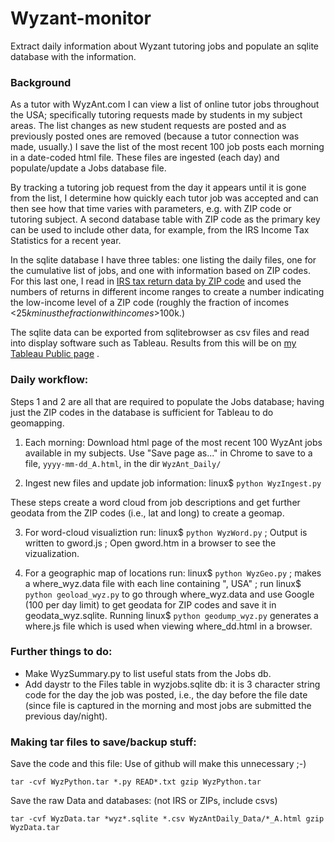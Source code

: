 # Wyzant-monitor
Extract daily information about Wyzant tutoring jobs and populate an sqlite database with the information.

### Background
As a tutor with WyzAnt.com I can view a list of online tutor jobs throughout the USA;
specifically tutoring requests made by students in my subject areas.
The list changes as new student requests are posted and as previously posted ones are removed
(because a tutor connection was made, usually.) I save the list of the most recent 100 job posts
each morning in a date-coded html file. These files are ingested (each day) and populate/update
a Jobs database file.

By tracking a tutoring job request from the day it appears until it is gone from the list,
I determine how quickly each tutor job was accepted and can then see how that time varies with parameters,
e.g. with ZIP code or tutoring subject. A second database table with ZIP code as the primary key
can be used to include other data, for example, from the IRS Income Tax Statistics for a recent year.

In the sqlite database I have three tables: one listing the daily files, one for the cumulative list of jobs,
and one with information based on ZIP codes.  For this last one, I read in [IRS tax return data by ZIP code]( https://www.irs.gov/statistics/soi-tax-stats-individual-income-tax-statistics-2015-zip-code-data-soi)
and used the numbers of returns in different income ranges to create a number indicating the
low-income level of a ZIP code (roughly the fraction of incomes <$25k minus the fraction with incomes >$100k.)

The sqlite data can be exported from sqlitebrowser as csv files and read into display software such as Tableau.
Results from this will be on [my Tableau Public page](https://public.tableau.com/profile/daniel.dewey#!/) .

### Daily workflow:
Steps 1 and 2 are all that are required to populate the Jobs database; 
having just the ZIP codes in the database is sufficient for Tableau to do geomapping.

1) Each morning:
     Download html page of the most recent 100 WyzAnt jobs available in my subjects.
     Use "Save page as..." in Chrome to save to a file, `yyyy-mm-dd_A.html`, in the dir `WyzAnt_Daily/`

2) Ingest new files and update job information:
    linux$ `python WyzIngest.py`

These steps create a word cloud from job descriptions and get further geodata from the ZIP codes
(i.e., lat and long) to create a geomap.

3) For word-cloud visualiztion run: linux$ `python WyzWord.py` ;
             Output is written to gword.js ;
   Open gword.htm in a browser to see the vizualization.

4) For a geographic map of locations run: linux$ `python WyzGeo.py` ;
         makes a where_wyz.data file with each line containing
              "<zipcode>, USA" ;
   run linux$ `python geoload_wyz.py`
                                 to go through where_wyz.data and use Google (100 per day limit)
                                 to get geodata for ZIP codes and save it in geodata_wyz.sqlite.
   Running linux$ `python geodump_wyz.py` generates a where.js file
   which is used when viewing where_dd.html in a browser.


### Further things to do:
- Make WyzSummary.py to list useful stats from the Jobs db.
- Add daystr to the Files table in wyzjobs.sqlite db:
       it is 3 character string code for the day the job was posted,
       i.e., the day before the file date
       (since file is captured in the morning and most jobs are submitted the previous day/night).


### Making tar files to save/backup stuff:
Save the code and this file:   Use of github will make this unnecessary ;-)

`tar -cvf WyzPython.tar *.py READ*.txt
gzip WyzPython.tar`

Save the raw Data and databases:  (not IRS or ZIPs, include csvs)

`tar -cvf WyzData.tar *wyz*.sqlite *.csv WyzAntDaily_Data/*_A.html
gzip WyzData.tar`

